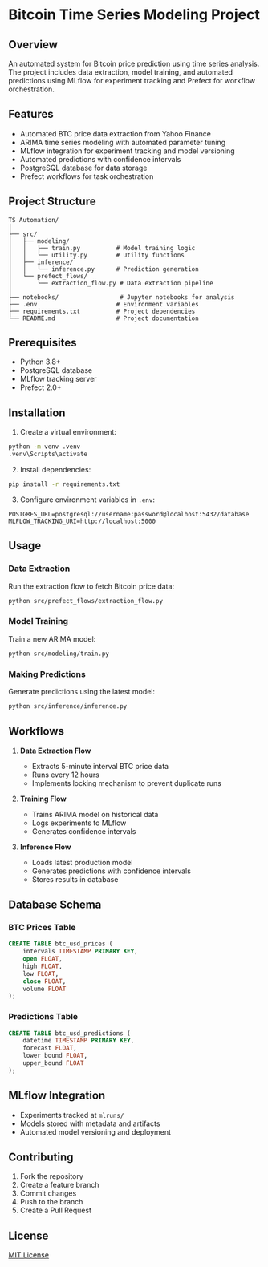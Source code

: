 # Bitcoin Time Series Modeling Project

## Overview
An automated system for Bitcoin price prediction using time series analysis. The project includes data extraction, model training, and automated predictions using MLflow for experiment tracking and Prefect for workflow orchestration.

## Features
- Automated BTC price data extraction from Yahoo Finance
- ARIMA time series modeling with automated parameter tuning
- MLflow integration for experiment tracking and model versioning
- Automated predictions with confidence intervals
- PostgreSQL database for data storage
- Prefect workflows for task orchestration

## Project Structure
```
TS Automation/
│
├── src/
│   ├── modeling/
│   │   ├── train.py          # Model training logic
│   │   └── utility.py        # Utility functions
│   ├── inference/
│   │   └── inference.py      # Prediction generation
│   └── prefect_flows/
│       └── extraction_flow.py # Data extraction pipeline
│
├── notebooks/                 # Jupyter notebooks for analysis
├── .env                      # Environment variables
├── requirements.txt          # Project dependencies
└── README.md                 # Project documentation
```

## Prerequisites
- Python 3.8+
- PostgreSQL database
- MLflow tracking server
- Prefect 2.0+

## Installation
1. Create a virtual environment:
```bash
python -m venv .venv
.venv\Scripts\activate
```

2. Install dependencies:
```bash
pip install -r requirements.txt
```

3. Configure environment variables in `.env`:
```env
POSTGRES_URL=postgresql://username:password@localhost:5432/database
MLFLOW_TRACKING_URI=http://localhost:5000
```

## Usage

### Data Extraction
Run the extraction flow to fetch Bitcoin price data:
```bash
python src/prefect_flows/extraction_flow.py
```

### Model Training
Train a new ARIMA model:
```bash
python src/modeling/train.py
```

### Making Predictions
Generate predictions using the latest model:
```bash
python src/inference/inference.py
```

## Workflows
1. **Data Extraction Flow**
   - Extracts 5-minute interval BTC price data
   - Runs every 12 hours
   - Implements locking mechanism to prevent duplicate runs

2. **Training Flow**
   - Trains ARIMA model on historical data
   - Logs experiments to MLflow
   - Generates confidence intervals

3. **Inference Flow**
   - Loads latest production model
   - Generates predictions with confidence intervals
   - Stores results in database

## Database Schema

### BTC Prices Table
```sql
CREATE TABLE btc_usd_prices (
    intervals TIMESTAMP PRIMARY KEY,
    open FLOAT,
    high FLOAT,
    low FLOAT,
    close FLOAT,
    volume FLOAT
);
```

### Predictions Table
```sql
CREATE TABLE btc_usd_predictions (
    datetime TIMESTAMP PRIMARY KEY,
    forecast FLOAT,
    lower_bound FLOAT,
    upper_bound FLOAT
);
```

## MLflow Integration
- Experiments tracked at `mlruns/`
- Models stored with metadata and artifacts
- Automated model versioning and deployment

## Contributing
1. Fork the repository
2. Create a feature branch
3. Commit changes
4. Push to the branch
5. Create a Pull Request

## License
[MIT License](LICENSE)
